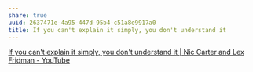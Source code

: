 ```yaml
---
share: true
uuid: 2637471e-4a95-447d-95b4-c51a8e9917a0
title: If you can't explain it simply, you don't understand it
---
```

[If you can't explain it simply, you don't understand it | Nic Carter and Lex Fridman - YouTube](https://www.youtube.com/watch?v=S_G9k05Fm2g)